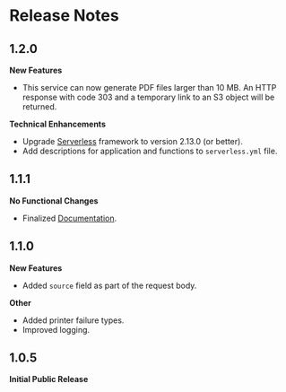 # Release Notes

## 1.2.0
**New Features**

* This service can now generate PDF files larger than 10 MB. An HTTP response with code 303 and a temporary link to an S3 object will be returned.

**Technical Enhancements**

* Upgrade [Serverless](https://www.serverless.com/) framework to version 2.13.0 (or better).
* Add descriptions for application and functions to `serverless.yml` file.

## 1.1.1
**No Functional Changes**

* Finalized [Documentation](https://barchart.github.io/aws-lambda-pdf-generator/#/).

## 1.1.0
**New Features**

* Added ```source``` field as part of the request body.

**Other**

* Added printer failure types.
* Improved logging.

## 1.0.5
**Initial Public Release**
